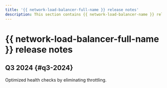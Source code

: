 ```yaml
---
title: '{{ network-load-balancer-full-name }} release notes'
description: This section contains {{ network-load-balancer-name }} release notes.
---
```


# {{ network-load-balancer-full-name }} release notes

## Q3 2024 {#q3-2024}

Optimized health checks by eliminating throttling.
